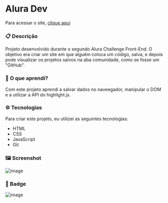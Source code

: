 # Alura Dev

Para acessar o site, <a href="https://henriquecontini.github.io/AluraDev/">clique aqui</a>

### 📋 Descrição
Projeto desenvolvido durante o segundo Alura Challenge Front-End. O objetivo era criar um site em que alguém coloca um código, salva, e depois pode visualizar os projetos salvos na aba comunidade, como se fosse um "GitHub".

### 📘 O que aprendi?
Com este projeto aprendi a salvar dados no naveegador, manipular o DOM e a utilizar a API do highlight.js.

### ⚙️ Tecnologias
Para criar este projeto, eu utilizei as seguintes tecnologias:
- HTML
- CSS
- JavaScript
- Git

### 🖼️ Screenshot
![image](https://user-images.githubusercontent.com/81761545/172214016-81fe3001-ee06-4396-98b6-da446be61eb4.png)

### 🏅 Badge
![image](https://user-images.githubusercontent.com/79534537/123152597-242cb200-d43b-11eb-9909-057f727b776b.png)

